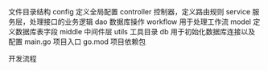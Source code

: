 文件目录结构
config 定义全局配置
controller 控制器，定义路由规则
service 服务层，处理接口的业务逻辑
dao 数据库操作  workflow 用于处理工作流
model 定义数据库表字段
middle 中间件层
utils 工具目录
db 用于初始化数据库连接以及配置
main.go 项目入口
go.mod 项目依赖包


开发流程


